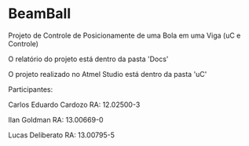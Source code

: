 # BeamBall
Projeto de Controle de Posicionamente de uma Bola em uma Viga (uC e Controle)


O relatório do projeto está dentro da pasta 'Docs'

O projeto realizado no Atmel Studio está dentro da pasta 'uC'


Participantes:

Carlos Eduardo Cardozo	 RA: 12.02500-3

Ilan Goldman 			 RA: 13.00669-0

Lucas Deliberato		 RA: 13.00795-5

